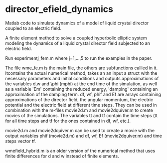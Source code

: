 # director_efield_dynamics
Matlab code to simulate dynamics of a model of liquid crystal director coupled to an electric field.

A finite element method to solve a coupled hyperbolic elliptic system modeling the dynamics of a liquid crystal director field subjected to an electric field. 

Run experimentj_fem.m where j=1,...,5 to run the examples in the paper. 

The file wme_fe.m is the main file, the others are subfunctions callled in it. Itcontains the actual numerical method, takes an an input a struct with the necessary parameters and initial conditions and outputs approximations of the variables d,w and \phi (mphi) at the end time of the simulation, as well as a variable 'Em' containing the reduced energy, 'damping' containing an approximation of the damping term. df, wf, phif and Ef are arrays containing approximations of the director field, the angular momentum, the electric potential and the electric field at different time steps. They can be used in combination with the m-files movie2d.m and movie2dquiver.m to create movies of the simulations. The variables tt and tf contain the time steps (tt for all time steps and tf for the ones contained in  df, wf, etc.).

movie2d.m and movie2dquiver.m can be used to create a movie with the output variables phif (movie2d.m) and df, wf, Ef (movie2dquiver.m) and time steps vector tf.

wmefield_hybrid.m is an older version of the numerical method that uses finite differences for d and w instead of finite elements.
